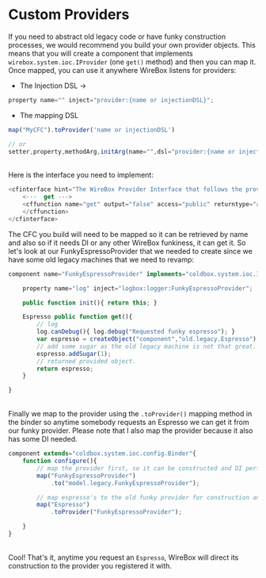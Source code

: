 # Custom Providers

If you need to abstract old legacy code or have funky construction processes, we would recommend you build your own provider objects. This means that you will create a component that implements `wirebox.system.ioc.IProvider` (one `get()` method) and then you can map it. Once mapped, you can use it anywhere WireBox listens for providers:

* The Injection DSL →

```javascript
property name="" inject="provider:{name or injectionDSL}";
```

* The mapping DSL

```javascript
map("MyCFC").toProvider('name or injectionDSL')

// or
setter,property,methodArg,initArg(name="",dsl="provider:{name or injectionDSL}");
```

\
&#x20;Here is the interface you need to implement:

```javascript
<cfinterface hint="The WireBox Provider Interface that follows the provider pattern">
    <---  get --->
    <cffunction name="get" output="false" access="public" returntype="any" hint="Get the provided object">
    </cffunction>
</cfinterface>
```

The CFC you build will need to be mapped so it can be retrieved by name and also so if it needs DI or any other WireBox funkiness, it can get it. So let's look at our FunkyEspressoProvider that we needed to create since we have some old legacy machines that we need to revamp:

```javascript
component name="FunkyEspressoProvider" implements="coldbox.system.ioc.IProvider" singleton{

    property name="log" inject="logbox:logger:FunkyEspressoProvider";

    public function init(){ return this; }

    Espresso public function get(){
        // log
        log.canDebug(){ log.debug("Requested funky espresso"); }
        var espresso = createObject("component","old.legacy.Espresso").init();
        // add some sugar as the old legacy machine is not that great.
        espresso.addSugar(1);
        // returned provided object.
        return espresso;
    }

}
```

\
&#x20;Finally we map to the provider using the `.toProvider()` mapping method in the binder so anytime somebody requests an Espresso we can get it from our funky provider. Please note that I also map the provider because it also has some DI needed.

```javascript
component extends="coldbox.system.ioc.config.Binder"{
    function configure(){
        // map the provider first, so it can be constructed and DI performed on it.
        map("FunkyEspressoProvider")
            .to("model.legacy.FunkyEspressoProvider");

        // map espresso's to the old funky provider for construction and retrieval.
        map("Espresso")
            .toProvider("FunkyEspressoProvider");

    }
}
```

\
&#x20;Cool! That's it, anytime you request an `Espresso`, WireBox will direct its construction to the provider you registered it with.
